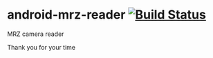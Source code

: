 # android-mrz-reader [![Build Status](https://travis-ci.com/mercuriete/android-mrz-reader.svg?branch=master)](https://travis-ci.com/mercuriete/android-mrz-reader)
MRZ camera reader

Thank you for your time